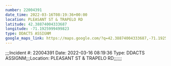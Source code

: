 ```yaml
---
number: 22004391
date_time: 2022-03-16T08:19:36+00:00
location: PLEASANT ST & TRAPELO RD
latitude: 42.38874004333687
longitude: -71.1925999499823
type: DDACTS ASSIGNM
google_maps_link: https://maps.google.com/?q=42.38874004333687,-71.1925999499823
---
```


;;;Incident #: 22004391  Date: 2022-03-16 08:19:36  Type: DDACTS ASSIGNM;;;Location: PLEASANT ST & TRAPELO RD;;;;;;
